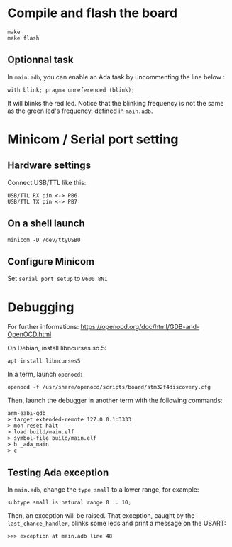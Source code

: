 
# Compile and flash the board

	make
	make flash

## Optionnal task

In `main.adb`, you can enable an Ada task by uncommenting the line below :

	with blink; pragma unreferenced (blink);

It will blinks the red led. Notice that the blinking frequency is not
the same as the green led's frequency, defined in `main.adb`.


# Minicom / Serial port setting

## Hardware settings

Connect USB/TTL like this:

	USB/TTL RX pin <-> PB6
	USB/TTL TX pin <-> PB7

## On a shell launch

	minicom -D /dev/ttyUSB0

## Configure Minicom

Set `serial port setup` to `9600 8N1`


# Debugging

For further informations: https://openocd.org/doc/html/GDB-and-OpenOCD.html

On Debian, install libncurses.so.5:

	apt install libncurses5

In a term, launch `openocd`:

	openocd -f /usr/share/openocd/scripts/board/stm32f4discovery.cfg

Then, launch the debugger in another term with the following commands:

	arm-eabi-gdb
	> target extended-remote 127.0.0.1:3333
	> mon reset halt
	> load build/main.elf
	> symbol-file build/main.elf
	> b _ada_main
	> c

## Testing Ada exception

In `main.adb`, change the `type small` to a lower range, for example:

	subtype small is natural range 0 .. 10;

Then, an exception will be raised. That exception, caught by the `last_chance_handler`,
blinks some leds and print a message on the USART:

	>>> exception at main.adb line 48



